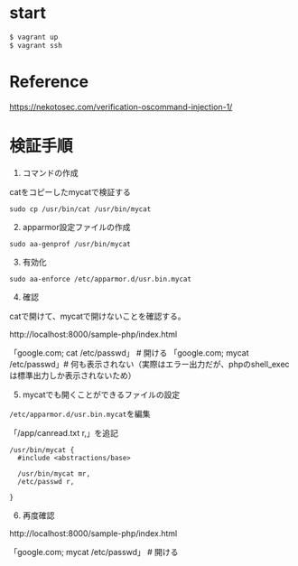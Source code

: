 # start

```bash
$ vagrant up
$ vagrant ssh
```

# Reference

https://nekotosec.com/verification-oscommand-injection-1/

# 検証手順

1. コマンドの作成

catをコピーしたmycatで検証する

```
sudo cp /usr/bin/cat /usr/bin/mycat
```

2. apparmor設定ファイルの作成

```
sudo aa-genprof /usr/bin/mycat
```

3. 有効化

```
sudo aa-enforce /etc/apparmor.d/usr.bin.mycat
```

4. 確認

catで開けて、mycatで開けないことを確認する。

http://localhost:8000/sample-php/index.html

「google.com; cat /etc/passwd」 # 開ける
「google.com; mycat /etc/passwd」# 何も表示されない（実際はエラー出力だが、phpのshell_execは標準出力しか表示されないため）

5. mycatでも開くことができるファイルの設定

`/etc/apparmor.d/usr.bin.mycat`を編集

「/app/canread.txt r,」を追記

```
/usr/bin/mycat {
  #include <abstractions/base>

  /usr/bin/mycat mr,
  /etc/passwd r,

}
```

6. 再度確認

http://localhost:8000/sample-php/index.html

「google.com; mycat /etc/passwd」 # 開ける